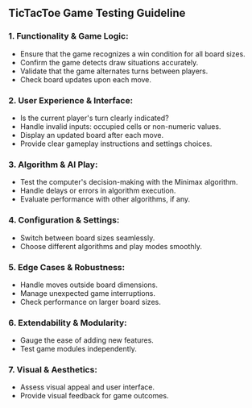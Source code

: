 ## TicTacToe Game Testing Guideline

### 1. Functionality & Game Logic:
   - Ensure that the game recognizes a win condition for all board sizes.
   - Confirm the game detects draw situations accurately.
   - Validate that the game alternates turns between players.
   - Check board updates upon each move.

### 2. User Experience & Interface:
   - Is the current player's turn clearly indicated?
   - Handle invalid inputs: occupied cells or non-numeric values.
   - Display an updated board after each move.
   - Provide clear gameplay instructions and settings choices.

### 3. Algorithm & AI Play:
   - Test the computer's decision-making with the Minimax algorithm.
   - Handle delays or errors in algorithm execution.
   - Evaluate performance with other algorithms, if any.

### 4. Configuration & Settings:
   - Switch between board sizes seamlessly.
   - Choose different algorithms and play modes smoothly.

### 5. Edge Cases & Robustness:
   - Handle moves outside board dimensions.
   - Manage unexpected game interruptions.
   - Check performance on larger board sizes.

### 6. Extendability & Modularity:
   - Gauge the ease of adding new features.
   - Test game modules independently.

### 7. Visual & Aesthetics:
   - Assess visual appeal and user interface.
   - Provide visual feedback for game outcomes.
